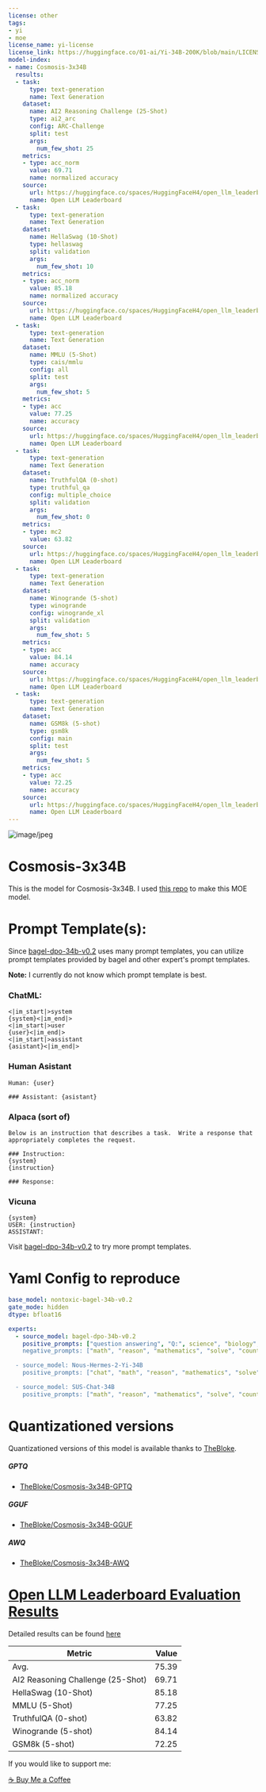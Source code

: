 ```yaml
---
license: other
tags:
- yi
- moe
license_name: yi-license
license_link: https://huggingface.co/01-ai/Yi-34B-200K/blob/main/LICENSE
model-index:
- name: Cosmosis-3x34B
  results:
  - task:
      type: text-generation
      name: Text Generation
    dataset:
      name: AI2 Reasoning Challenge (25-Shot)
      type: ai2_arc
      config: ARC-Challenge
      split: test
      args:
        num_few_shot: 25
    metrics:
    - type: acc_norm
      value: 69.71
      name: normalized accuracy
    source:
      url: https://huggingface.co/spaces/HuggingFaceH4/open_llm_leaderboard?query=Weyaxi/Cosmosis-3x34B
      name: Open LLM Leaderboard
  - task:
      type: text-generation
      name: Text Generation
    dataset:
      name: HellaSwag (10-Shot)
      type: hellaswag
      split: validation
      args:
        num_few_shot: 10
    metrics:
    - type: acc_norm
      value: 85.18
      name: normalized accuracy
    source:
      url: https://huggingface.co/spaces/HuggingFaceH4/open_llm_leaderboard?query=Weyaxi/Cosmosis-3x34B
      name: Open LLM Leaderboard
  - task:
      type: text-generation
      name: Text Generation
    dataset:
      name: MMLU (5-Shot)
      type: cais/mmlu
      config: all
      split: test
      args:
        num_few_shot: 5
    metrics:
    - type: acc
      value: 77.25
      name: accuracy
    source:
      url: https://huggingface.co/spaces/HuggingFaceH4/open_llm_leaderboard?query=Weyaxi/Cosmosis-3x34B
      name: Open LLM Leaderboard
  - task:
      type: text-generation
      name: Text Generation
    dataset:
      name: TruthfulQA (0-shot)
      type: truthful_qa
      config: multiple_choice
      split: validation
      args:
        num_few_shot: 0
    metrics:
    - type: mc2
      value: 63.82
    source:
      url: https://huggingface.co/spaces/HuggingFaceH4/open_llm_leaderboard?query=Weyaxi/Cosmosis-3x34B
      name: Open LLM Leaderboard
  - task:
      type: text-generation
      name: Text Generation
    dataset:
      name: Winogrande (5-shot)
      type: winogrande
      config: winogrande_xl
      split: validation
      args:
        num_few_shot: 5
    metrics:
    - type: acc
      value: 84.14
      name: accuracy
    source:
      url: https://huggingface.co/spaces/HuggingFaceH4/open_llm_leaderboard?query=Weyaxi/Cosmosis-3x34B
      name: Open LLM Leaderboard
  - task:
      type: text-generation
      name: Text Generation
    dataset:
      name: GSM8k (5-shot)
      type: gsm8k
      config: main
      split: test
      args:
        num_few_shot: 5
    metrics:
    - type: acc
      value: 72.25
      name: accuracy
    source:
      url: https://huggingface.co/spaces/HuggingFaceH4/open_llm_leaderboard?query=Weyaxi/Cosmosis-3x34B
      name: Open LLM Leaderboard
---
```

![image/jpeg](https://cdn-uploads.huggingface.co/production/uploads/6468ce47e134d050a58aa89c/jVCgVixLmOsAofXVUUgkg.jpeg)

# Cosmosis-3x34B

This is the model for Cosmosis-3x34B. I used [this repo](https://bit.ly/weyaxi-moe-repo) to make this MOE model.

# Prompt Template(s):

Since [bagel-dpo-34b-v0.2](https://huggingface.co/jondurbin/bagel-dpo-34b-v0.2) uses many prompt templates, you can utilize prompt templates provided by bagel and other expert's prompt templates.

**Note:** I currently do not know which prompt template is best.

### ChatML:

```
<|im_start|>system
{system}<|im_end|>
<|im_start|>user
{user}<|im_end|>
<|im_start|>assistant
{asistant}<|im_end|>
```

### Human Asistant

```
Human: {user}

### Assistant: {asistant}
```

### Alpaca (sort of)

```
Below is an instruction that describes a task.  Write a response that appropriately completes the request.

### Instruction:
{system}
{instruction}

### Response:
```

### Vicuna

```
{system}
USER: {instruction}
ASSISTANT: 
```

Visit [bagel-dpo-34b-v0.2](https://huggingface.co/jondurbin/bagel-dpo-34b-v0.2) to try more prompt templates. 

# Yaml Config to reproduce

```yaml
base_model: nontoxic-bagel-34b-v0.2
gate_mode: hidden
dtype: bfloat16

experts:
  - source_model: bagel-dpo-34b-v0.2
    positive_prompts: ["question answering", "Q:", science", "biology", "chemistry", "physics"]
    negative_prompts: ["math", "reason", "mathematics", "solve", "count", "code", "python", "javascript", "programming", "algorithm"]

  - source_model: Nous-Hermes-2-Yi-34B
    positive_prompts: ["chat", "math", "reason", "mathematics", "solve", "count", "python", "javascript", "programming", "algorithm", "tell me", "assistant"]

  - source_model: SUS-Chat-34B
    positive_prompts: ["math", "reason", "mathematics", "solve", "count", "assistant"]
```

# Quantizationed versions

Quantizationed versions of this model is available thanks to [TheBloke](https://hf.co/TheBloke).

##### GPTQ

- [TheBloke/Cosmosis-3x34B-GPTQ](https://huggingface.co/TheBloke/Cosmosis-3x34B-GPTQ)

##### GGUF

- [TheBloke/Cosmosis-3x34B-GGUF](https://huggingface.co/TheBloke/Cosmosis-3x34B-GGUF)

##### AWQ

- [TheBloke/Cosmosis-3x34B-AWQ](https://huggingface.co/TheBloke/Cosmosis-3x34B-AWQ)

# [Open LLM Leaderboard Evaluation Results](https://huggingface.co/spaces/HuggingFaceH4/open_llm_leaderboard)
Detailed results can be found [here](https://huggingface.co/datasets/open-llm-leaderboard/details_Weyaxi__Cosmosis-3x34B)

|             Metric              |Value|
|---------------------------------|----:|
|Avg.                             |75.39|
|AI2 Reasoning Challenge (25-Shot)|69.71|
|HellaSwag (10-Shot)              |85.18|
|MMLU (5-Shot)                    |77.25|
|TruthfulQA (0-shot)              |63.82|
|Winogrande (5-shot)              |84.14|
|GSM8k (5-shot)                   |72.25|

If you would like to support me:

[☕ Buy Me a Coffee](https://www.buymeacoffee.com/weyaxi)